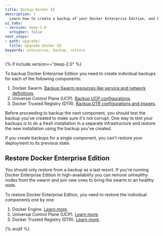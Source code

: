 ```yaml
---
title: Backup Docker EE
description: |
  Learn how to create a backup of your Docker Enterprise Edition, and how to restore from a backup.
ui_tabs:
- version: deep-2.0
  orhigher: false
next_steps:
- path: upgrade/
  title: Upgrade Docker EE
keywords: enterprise, backup, restore
---
```

{% if include.version=="deep-2.0" %}

To backup Docker Enterprise Edition you need to create individual backups
for each of the following components:

1. Docker Swarm. [Backup Swarm resources like service and network definitions](/engine/swarm/admin_guide.md#back-up-the-swarm).
2. Universal Control Plane (UCP). [Backup UCP configurations](/datacenter/ucp/2.2/guides/admin/backups-and-disaster-recovery.md).
3. Docker Trusted Registry (DTR). [Backup DTR configurations and images](/datacenter/dtr/2.3/guides/admin/backups-and-disaster-recovery.md).

Before proceeding to backup the next component, you should test the backup you've
created to make sure it's not corrupt. One way to test your backups is to do
a fresh installation in a separate infrastructure and restore the new installation
using the backup you've created.

If you create backups for a single component, you can't restore your
deployment to its previous state.

## Restore Docker Enterprise Edition

You should only restore from a backup as a last resort. If you're running Docker
Enterprise Edition in high-availability you can remove unhealthy nodes from the
swarm and join new ones to bring the swarm to an healthy state.

To restore Docker Enterprise Edition, you need to restore the individual
components one by one:

1. Docker Engine. [Learn more](/engine/swarm/admin_guide.md#recover-from-disaster).
2. Universal Control Plane (UCP). [Learn more](/datacenter/ucp/2.2/guides/admin/backups-and-disaster-recovery.md#restore-your-swarm).
3. Docker Trusted Registry (DTR). [Learn more](/datacenter/dtr/2.3/guides/admin/backups-and-disaster-recovery.md#restore-dtr-data).

{% endif %}